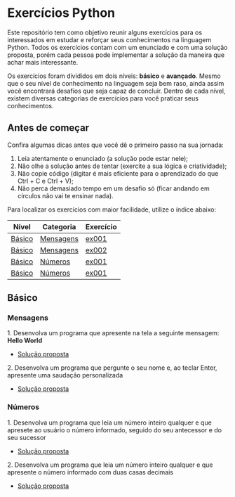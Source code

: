 # Exercícios Python
Este repositório tem como objetivo reunir alguns exercícios para os interessados em estudar e reforçar seus conhecimentos na linguagem Python. Todos os exercícios contam com um enunciado e com uma solução proposta, porém cada pessoa pode implementar a solução da maneira que achar mais interessante.

Os exercícios foram divididos em dois níveis: **básico** e **avançado**. Mesmo que o seu nível de conhecimento na linguagem seja bem raso, ainda assim você encontrará desafios que seja capaz de concluir. Dentro de cada nível, existem diversas categorias de exercícios para você praticar seus conhecimentos.

## Antes de começar
Confira algumas dicas antes que você dê o primeiro passo na sua jornada:
1. Leia atentamente o enunciado (a solução pode estar nele);
2. Não olhe a solução antes de tentar (exercite a sua lógica e criatividade);
3. Não copie código (digitar é mais eficiente para o aprendizado do que Ctrl + C e Ctrl + V);
4. Não perca demasiado tempo em um desafio só (ficar andando em círculos não vai te ensinar nada).

Para localizar os exercícios com maior facilidade, utilize o índice abaixo:

| Nível | Categoria | Exercício |
|-------|-----------|-----------|
|[Básico](#básico) |[Mensagens](#mensagens)  |[ex001](#user-content-bas-msg-001)|
|[Básico](#básico) |[Mensagens](#mensagens)  |[ex002](#user-content-bas-msg-002)|
|[Básico](#básico) |[Números](#números)  |[ex001](#user-content-bas-num-001)|
|[Básico](#básico) |[Números](#números)  |[ex001](#user-content-bas-num-002)|


## Básico
### Mensagens
<a id="bas-msg-001" />1. Desenvolva um programa que apresente na tela a seguinte mensagem: **Hello World**

- [Solução proposta](https://github.com/rmveiga/exercicios_python/blob/master/basico/mensagens/ex001/main.py)

<a id="bas-msg-002" />2. Desenvolva um programa que pergunte o seu nome e, ao teclar Enter, apresente uma saudação personalizada

- [Solução proposta](https://github.com/rmveiga/exercicios_python/blob/master/basico/mensagens/ex002/main.py)

### Números
<a id="bas-num-001" />1. Desenvolva um programa que leia um número inteiro qualquer e que apresete ao usuário o número informado, seguido do seu antecessor e do seu sucessor

- [Solução proposta](https://github.com/rmveiga/exercicios_python/blob/master/basico/numeros/ex001/main.py)

<a id="bas-num-002" />2. Desenvolva um programa que leia um número inteiro qualquer e que apresente o número informado com duas casas decimais

- [Solução proposta](https://github.com/rmveiga/exercicios_python/blob/master/basico/numeros/ex002/main.py)

